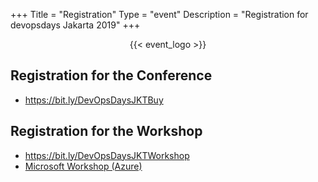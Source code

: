 +++
Title = "Registration"
Type = "event"
Description = "Registration for devopsdays Jakarta 2019"
+++

<div style="width:100%; text-align:left;">
<div style="text-align:center;">
  {{< event_logo >}}
</div>

<h2>Registration for the Conference</h2>

- https://bit.ly/DevOpsDaysJKTBuy

<h2>Registration for the Workshop</h2>

- https://bit.ly/DevOpsDaysJKTWorkshop
- [Microsoft Workshop (Azure)](https://www.townscript.com/e/continuous-integration-with-azure-devops-010044?prS=&seS=)

</div></div>
</div>
